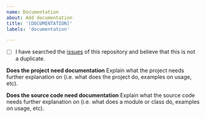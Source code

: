 ```yaml
---
name: Documentation
about: Add documentation
title: '[DOCUMENTATION]'
labels: 'documentation'

---
```


- [ ] I have searched the [issues](https://github.com/coatk1/GH_Training/issues) of this repository and believe that this is not a duplicate.

**Does the project need documentation**
Explain what the project needs further explanation on (i.e. what does the project do, examples on usage, etc).

**Does the source code need documentation**
Explain what the source code needs further explanation on (i.e. what does a module or class do, examples on usage, etc).
